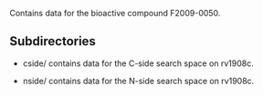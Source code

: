 Contains data for the bioactive compound F2009-0050.

## Subdirectories

- cside/ contains data for the C-side search space on rv1908c.

- nside/ contains data for the N-side search space on rv1908c.

